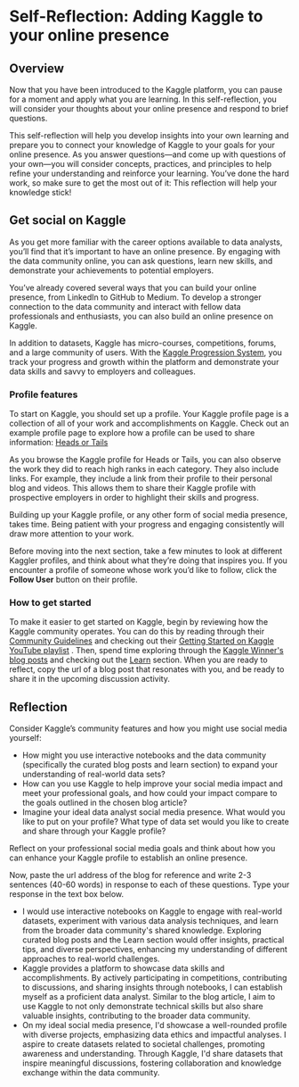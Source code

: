 # Self-Reflection: Adding Kaggle to your online presence

## Overview

Now that you have been introduced to the Kaggle platform, you can pause for a moment and apply what you are learning. In this self-reflection, you will consider your thoughts about your online presence and respond to brief questions.

This self-reflection will help you develop insights into your own learning and prepare you to connect your knowledge of Kaggle to your goals for your online presence. As you answer questions—and come up with questions of your own—you will consider concepts, practices, and principles to help refine your understanding and reinforce your learning. You’ve done the hard work, so make sure to get the most out of it: This reflection will help your knowledge stick!

## Get social on Kaggle

As you get more familiar with the career options available to data analysts, you’ll find that it’s important to have an online presence. By engaging with the data community online, you can ask questions, learn new skills, and demonstrate your achievements to potential employers.

You’ve already covered several ways that you can build your online presence, from LinkedIn to GitHub to Medium. To develop a stronger connection to the data community and interact with fellow data professionals and enthusiasts, you can also build an online presence on Kaggle.

In addition to datasets, Kaggle has micro-courses, competitions, forums, and a large community of users. With the [Kaggle Progression System](https://www.kaggle.com/progression/), you track your progress and growth within the platform and demonstrate your data skills and savvy to employers and colleagues.

### Profile features

To start on Kaggle, you should set up a profile. Your Kaggle profile page is a collection of all of your work and accomplishments on Kaggle. Check out an example profile page to explore how a profile can be used to share information:
[Heads or Tails](https://www.kaggle.com/headsortails)

As you browse the Kaggle profile for Heads or Tails, you can also observe the work they did to reach high ranks in each category. They also include links. For example, they include a link from their profile to their personal blog and videos. This allows them to share their Kaggle profile with prospective employers in order to highlight their skills and progress.

Building up your Kaggle profile, or any other form of social media presence, takes time. Being patient with your progress and engaging consistently will draw more attention to your work.

Before moving into the next section, take a few minutes to look at different Kaggler profiles, and think about what they’re doing that inspires you. If you encounter a profile of someone whose work you’d like to follow, click the **Follow User** button on their profile.

### How to get started

To make it easier to get started on Kaggle, begin by reviewing how the Kaggle community operates. You can do this by reading through their [Community Guidelines](https://www.kaggle.com/community-guidelines) and checking out their [Getting Started on Kaggle YouTube playlist](https://www.youtube.com/playlist?list=PLqFaTIg4myu8gbDh6oBl7XRYNBlthpDEW)
. Then, spend time exploring through the [Kaggle Winner's blog posts](https://medium.com/kaggle-blog) and checking out the [Learn](https://www.kaggle.com/learn)  section. When you are ready to reflect, copy the url of a blog post that resonates with you, and be ready to share it in the upcoming discussion activity.

## Reflection

Consider Kaggle’s community features and how you might use social media yourself:

- How might you use interactive notebooks and the data community (specifically the curated blog posts and learn section) to expand your understanding of real-world data sets?
- How can you use Kaggle to help improve your social media impact and meet your professional goals, and how could your impact compare to the goals outlined in the chosen blog article?
- Imagine your ideal data analyst social media presence. What would you like to put on your profile? What type of data set would you like to create and share through your Kaggle profile?

Reflect on your professional social media goals and think about how you can enhance your Kaggle profile to establish an online presence.

Now, paste the url address of the blog for reference and write 2-3 sentences (40-60 words) in response to each of these questions. Type your response in the text box below.

- I would use interactive notebooks on Kaggle to engage with real-world datasets, experiment with various data analysis techniques, and learn from the broader data community's shared knowledge. Exploring curated blog posts and the Learn section would offer insights, practical tips, and diverse perspectives, enhancing my understanding of different approaches to real-world challenges.
- Kaggle provides a platform to showcase data skills and accomplishments. By actively participating in competitions, contributing to discussions, and sharing insights through notebooks, I can establish myself as a proficient data analyst. Similar to the blog article, I aim to use Kaggle to not only demonstrate technical skills but also share valuable insights, contributing to the broader data community.
- On my ideal social media presence, I'd showcase a well-rounded profile with diverse projects, emphasizing data ethics and impactful analyses. I aspire to create datasets related to societal challenges, promoting awareness and understanding. Through Kaggle, I'd share datasets that inspire meaningful discussions, fostering collaboration and knowledge exchange within the data community.
